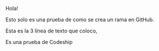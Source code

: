 Hola!

Esto solo es una prueba de como se crea un rama en GitHub.

Esta es la 3 línea de texto que coloco,

Es una prueba de Codeship
